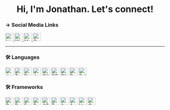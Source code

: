 <h1 align="center">Hi, I'm Jonathan. Let's connect!</h1>

### → Social Media Links
<p>
  <a
    href="https://www.linkedin.com/in/jonathanchowjh/"
    target="_blank"
    rel="noopener"
  >
    <img
      alt="Linkedin"
      src="https://img.shields.io/badge/LinkedIn-0077B5?style=for-the-badge&logo=linkedin&logoColor=white"
      height="25px"
      rel="noopener"
    />
  </a>
  <a
    href="https://jonathanchowjh.com"
    target="_blank"
    rel="noopener"
  >
    <img
      alt="Website"
      src="https://img.shields.io/badge/Website-14354C?style=for-the-badge&logo=Kotlin&logoColor=white"
      height="25px"
    />
  </a>
  <a
    href="https://jonathanchowjh.medium.com"
    target="_blank"
    rel="noopener"
  >
    <img
      alt="Medium"
      src="https://img.shields.io/badge/Blog-22873d?style=for-the-badge&logo=medium&logoColor=white"
      height="25px"
    />
  </a>
  <a
    href="mailto:jonathanchowjh@gmail.com"
    target="_blank"
    rel="noopener"
  >
    <img
      alt="Gmail"
      src="https://img.shields.io/badge/Gmail-D14836?style=for-the-badge&logo=gmail&logoColor=white"
      height="25px"
    />
  </a>
</p>

<hr />

### 🛠️ Languages
<p>
  <img
    alt="Javascript"
    src="https://img.shields.io/badge/JavaScript-F7DF1E?style=for-the-badge&logo=javascript&logoColor=black"
    height="25px"
  />
  <img
    alt="Typescript"
    src="https://img.shields.io/badge/TypeScript-007ACC?style=for-the-badge&logo=typescript&logoColor=white" 
    height="25px"
  />
  <img
    alt="Python"
    src="https://img.shields.io/badge/Python-14354C?style=for-the-badge&logo=python&logoColor=white" 
    height="25px"
  />
  <img
    alt="Java"
    src="https://img.shields.io/badge/Java-ED8B00?style=for-the-badge&logo=Kotlin&logoColor=white" 
    height="25px"
  />
  <img
    alt="C#"
    src="https://img.shields.io/badge/C%23-239120?style=for-the-badge&logo=c-sharp&logoColor=white" 
    height="25px"
  />
  <img
    alt="SQL"
    src="https://img.shields.io/badge/MySQL-00000F?style=for-the-badge&logo=mysql&logoColor=white" 
    height="25px"
  />
  <img
    alt="Git"
    src="https://img.shields.io/badge/GIT-E44C30?style=for-the-badge&logo=git&logoColor=white" 
    height="25px"
  />
  <img
    alt="Rust"
    src="https://img.shields.io/badge/Rust-000000?style=for-the-badge&logo=rust&logoColor=white" 
    height="25px"
  />
  <img
    alt="Solidity"
    src="https://img.shields.io/badge/solidity-916527?style=for-the-badge&logo=solidity&logoColor=white" 
    height="25px"
  />
</p>

### 🛠️ Frameworks
<p>
  <img
    alt="ReactJS"
    src="https://img.shields.io/badge/React-20232A?style=for-the-badge&logo=react&logoColor=61DAFB"
    height="25px"
  />
  <img
    alt="ReactNative"
    src="https://img.shields.io/badge/React_Native-20232A?style=for-the-badge&logo=react&logoColor=61DAFB" 
    height="25px"
  />
  <img
    alt="ExpressJS"
    src="https://img.shields.io/badge/Express-404D59?style=for-the-badge&logo=Express&logoColor=white" 
    height="25px"
  />
  <img
    alt="Spring"
    src="https://img.shields.io/badge/Spring-6DB33F?style=for-the-badge&logo=spring&logoColor=white" 
    height="25px"
  />
  <img
    alt="ASP.NET"
    src="https://img.shields.io/badge/ASP.NET-b730d9?style=for-the-badge&logo=.net&logoColor=white" 
    height="25px"
  />
  <img
    alt="Tensorflow"
    src="https://img.shields.io/badge/TensorFlow-FF6F00?style=for-the-badge&logo=tensorflow&logoColor=white" 
    height="25px"
  />
  <img
    alt="AWS"
    src="https://img.shields.io/badge/Amazon_AWS-232F3E?style=for-the-badge&logo=amazon-aws&logoColor=white" 
    height="25px"
  />
  <img
    alt="Azure"
    src="https://img.shields.io/badge/Microsoft_Azure-0089D6?style=for-the-badge&logo=microsoft-azure&logoColor=white" 
    height="25px"
  />
  <img
    alt="Hardhat"
    src="https://img.shields.io/badge/hardhat-ffed4d?style=for-the-badge&logo=Ethereum&logoColor=black" 
    height="25px"
  />
  <img
    alt="CosmWasm"
    src="https://img.shields.io/badge/CosmWasm-916527?style=for-the-badge&logo=WebAssembly&logoColor=white" 
    height="25px"
  />
</p>
